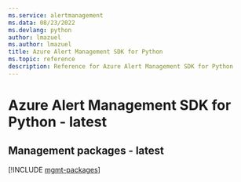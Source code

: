 ```yaml
---
ms.service: alertmanagement
ms.data: 08/23/2022
ms.devlang: python
author: lmazuel
ms.author: lmazuel
title: Azure Alert Management SDK for Python
ms.topic: reference
description: Reference for Azure Alert Management SDK for Python
---
```

# Azure Alert Management SDK for Python - latest

## Management packages - latest
[!INCLUDE [mgmt-packages](alert-management-mgmt-index.md)]